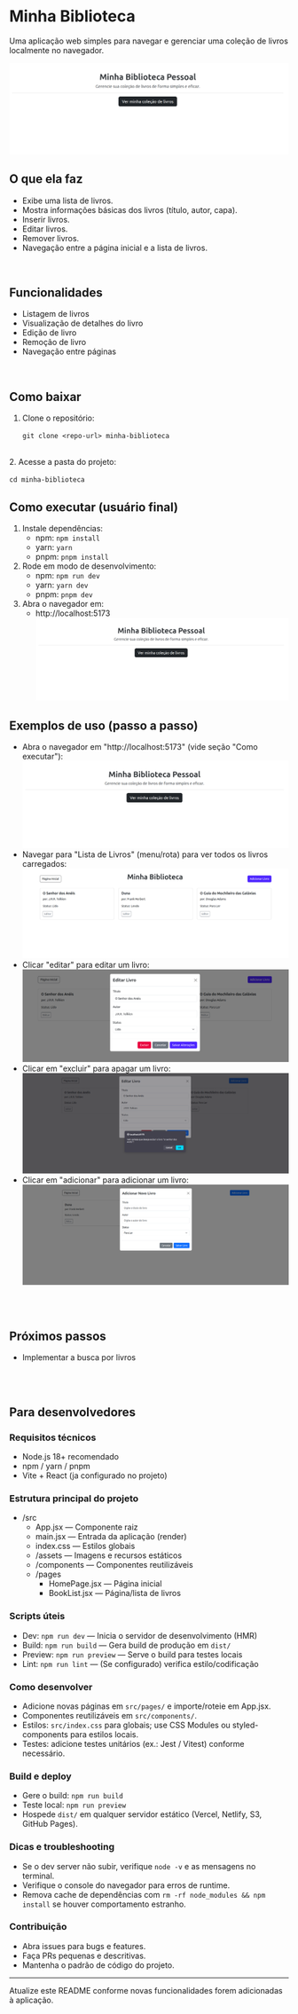 # Minha Biblioteca

Uma aplicação web simples para navegar e gerenciar uma coleção de livros localmente no navegador.

![Screenshot da página inicial da aplicação](./public/home.png)

## O que ela faz
- Exibe uma lista de livros.
- Mostra informações básicas dos livros (título, autor, capa).
- Inserir livros.
- Editar livros.
- Remover livros.
- Navegação entre a página inicial e a lista de livros.

<br>

## Funcionalidades
- Listagem de livros
- Visualização de detalhes do livro 
- Edição de livro
- Remoção de livro
- Navegação entre páginas
<br>

## Como baixar
1. Clone o repositório:
   
   `git clone <repo-url> minha-biblioteca`
<br>
2. Acesse a pasta do projeto:
   
   `cd minha-biblioteca`
<br>

## Como executar (usuário final)
1. Instale dependências:
   - npm: `npm install`
   - yarn: `yarn`
   - pnpm: `pnpm install`
2. Rode em modo de desenvolvimento:
   - npm: `npm run dev`
   - yarn: `yarn dev`
   - pnpm: `pnpm dev`
3. Abra o navegador em:
   - http://localhost:5173
![Screenshot da página inicial da aplicação](./public/home.png)

## Exemplos de uso (passo a passo)
- Abra o navegador em "http://localhost:5173" (vide seção "Como executar"):
![Screenshot da página inicial da aplicação](./public/home.png)
- Navegar para "Lista de Livros" (menu/rota) para ver todos os livros carregados:
![Screenshot da página inicial da aplicação](./public/livros.png)
- Clicar "editar" para editar um livro:
![Screenshot da página inicial da aplicação](./public/livro-editar.png)
- Clicar em "excluir" para apagar um livro:
![Screenshot da página inicial da aplicação](./public/livro-excluir.png)
- Clicar em "adicionar" para adicionar um livro:
![Screenshot da página inicial da aplicação](./public/livro-add.png)
<br>
<br>


## Próximos passos
- Implementar a busca por livros

<br>
<br>

## Para desenvolvedores

### Requisitos técnicos
- Node.js 18+ recomendado
- npm / yarn / pnpm
- Vite + React (ja configurado no projeto)

### Estrutura principal do projeto
- /src
  - App.jsx — Componente raiz
  - main.jsx — Entrada da aplicação (render)
  - index.css — Estilos globais
  - /assets — Imagens e recursos estáticos
  - /components — Componentes reutilizáveis
  - /pages
    - HomePage.jsx — Página inicial
    - BookList.jsx — Página/lista de livros

### Scripts úteis
- Dev: `npm run dev` — Inicia o servidor de desenvolvimento (HMR)
- Build: `npm run build` — Gera build de produção em `dist/`
- Preview: `npm run preview` — Serve o build para testes locais
- Lint: `npm run lint` — (Se configurado) verifica estilo/codificação

### Como desenvolver
- Adicione novas páginas em `src/pages/` e importe/roteie em App.jsx.
- Componentes reutilizáveis em `src/components/`.
- Estilos: `src/index.css` para globais; use CSS Modules ou styled-components para estilos locais.
- Testes: adicione testes unitários (ex.: Jest / Vitest) conforme necessário.

### Build e deploy
- Gere o build: `npm run build`
- Teste local: `npm run preview`
- Hospede `dist/` em qualquer servidor estático (Vercel, Netlify, S3, GitHub Pages).

### Dicas e troubleshooting
- Se o dev server não subir, verifique `node -v` e as mensagens no terminal.
- Verifique o console do navegador para erros de runtime.
- Remova cache de dependências com `rm -rf node_modules && npm install` se houver comportamento estranho.

### Contribuição
- Abra issues para bugs e features.
- Faça PRs pequenas e descritivas.
- Mantenha o padrão de código do projeto.

---
Atualize este README conforme novas funcionalidades forem adicionadas à aplicação.
